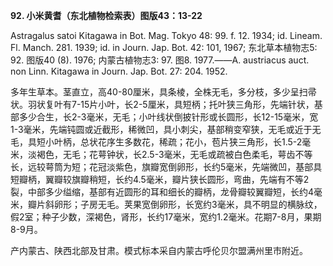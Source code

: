 **92. 小米黄耆（东北植物检索表）图版43：13-22**

Astragalus satoi Kitagawa in Bot. Mag. Tokyo 48: 99. f. 12. 1934; id. Lineam. Fl. Manch. 281. 1939; id. in Journ. Jap. Bot. 42: 101, 1967; 东北草本植物志5: 92. 图版40 (8). 1976; 内蒙古植物志3: 97. 图8. 1977.——A. austriacus auct. non Linn. Kitagawa in Journ. Jap. Bot. 27: 204. 1952.

多年生草本。茎直立，高40-80厘米，具条棱，全株无毛，多分枝，多少呈扫帚状。羽状复叶有7-15片小叶，长2-5厘米，具短柄；托叶狭三角形，先端针状，基部多少合生，长2-3毫米，无毛；小叶线状倒披针形或长圆形，长12-15毫米，宽1-3毫米，先端钝圆或近截形，稀微凹，具小刺尖，基部稍变窄狭，无毛或近于无毛，具短小叶柄，总状花序生多数花，稀疏；花小，苞片狭三角形，长1.5-2毫米，淡褐色，无毛；花萼钟状，长2.5-3毫米，无毛或疏被白色柔毛，萼齿不等长，远较萼筒为短；花冠淡紫色，旗瓣宽倒卵形，长约5毫米，先端微凹，基部具短瓣柄，翼瓣较旗瓣稍短，长约4.5毫米，瓣片狭长圆形，弯曲，先端有不等2裂，中部多少缢缩，基部有近圆形的耳和细长的瓣柄，龙骨瓣较翼瓣短，长约4毫米，瓣片斜卵形；子房无毛。荚果宽倒卵形，长宽约3毫米，具不明显的横脉纹，假2室；种子少数，深褐色，肾形，长约17毫米，宽约1.2毫米。花期7-8月，果期8-9月。

产内蒙古、陕西北部及甘肃。模式标本采自内蒙古呼伦贝尔盟满州里市附近。
